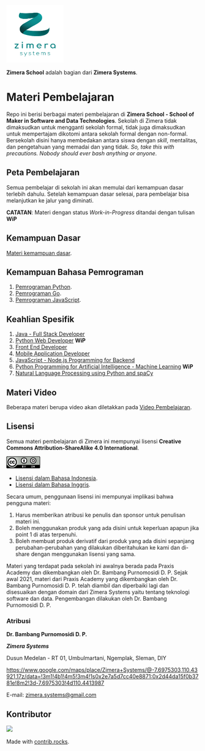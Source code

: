 <img src="img/logo.png" width="150px" height="150px" />

**Zimera School** adalah bagian dari **Zimera Systems**.

# Materi Pembelajaran

Repo ini berisi berbagai materi pembelajaran di **Zimera School - School of Maker in Software and Data Technologies**. Sekolah di Zimera tidak dimaksudkan untuk mengganti sekolah formal, tidak juga dimaksudkan untuk mempertajam dikotomi antara sekolah formal dengan non-formal. Bersekolah disini hanya membedakan antara siswa dengan *skill*, mentalitas, dan pengetahuan yang memadai dan yang tidak. *So, take this with precautions. Nobody should ever bash anything or anyone*.

## Peta Pembelajaran

Semua pembelajar di sekolah ini akan memulai dari kemampuan dasar terlebih dahulu. Setelah kemampuan dasar selesai, para pembelajar bisa melanjutkan ke jalur yang diminati.

**CATATAN**: Materi dengan status *Work-in-Progress* ditandai dengan tulisan **WiP**

## Kemampuan Dasar

[Materi kemampuan dasar](kemampuan-dasar.md).

## Kemampuan Bahasa Pemrograman

1. [Pemrograman Python](python-programming/).
2. [Pemrograman Go](go-programming/).
3. [Pemrograman JavaScript](js-programming/).

## Keahlian Spesifik 

1. [Java - Full Stack Developer](java-full-stack/)
2. [Python Web Developer](python-web-developer/) **WiP**
3. [Front End Developer](ront-end/)
4. [Mobile Application Developer](mobile-app-dev/)
5. [JavaScript - Node.js Programming for Backend](js-node-backend/)
6. [Python Programming for Artificial Intelligence - Machine Learning](python-ai-ml/) **WiP**
7. [Natural Language Processing using Python and spaCy](python-nlp/)

## Materi Video

Beberapa materi berupa video akan diletakkan pada [Video Pembelajaran](videos/).

## Lisensi

Semua materi pembelajaran di Zimera ini mempunyai lisensi **Creative Commons Attribution-ShareAlike 4.0 International**.

![CC-BY-SA 4.0 International](img/cc-by-sa.png)

* [Lisensi dalam Bahasa Indonesia](https://creativecommons.org/licenses/by-sa/4.0/deed.id).
* [Lisensi dalam Bahasa Inggris](https://creativecommons.org/licenses/by-sa/4.0/deed.en).

Secara umum, penggunaan lisensi ini mempunyai implikasi bahwa pengguna materi: 

1.  Harus memberikan atribusi ke penulis dan sponsor untuk penulisan materi ini.
2.  Boleh menggunakan produk yang ada disini untuk keperluan apapun jika point 1 di atas terpenuhi.
3.  Boleh membuat produk derivatif dari produk yang ada disini sepanjang perubahan-perubahan yang dilakukan diberitahukan ke kami dan di-share dengan menggunakan lisensi yang sama.

Materi yang terdapat pada sekolah ini awalnya berada pada Praxis Academy dan dikembangkan oleh Dr. Bambang Purnomosidi D. P. Sejak awal 2021, materi dari Praxis Academy yang dikembangkan oleh Dr. Bambang Purnomosidi D. P. telah diambil dan diperbaiki lagi dan disesuaikan dengan domain dari Zimera Systems yaitu tentang teknologi software dan data. Pengembangan dilakukan oleh Dr. Bambang Purnomosidi D. P. 

### Atribusi

**Dr. Bambang Purnomosidi D. P.**  

**_Zimera Systems_**  

Dusun Medelan - RT 01, Umbulmartani, Ngemplak, Sleman, DIY

https://www.google.com/maps/place/Zimera+Systems/@-7.6975303,110.43921,17z/data=!3m1!4b1!4m5!3m4!1s0x2e7a5d7cc40e8871:0x2d44da15f0b3781e!8m2!3d-7.6975303!4d110.4413987

E-mail: zimera.systems@gmail.com

## Kontributor

<a href="https://github.com/zimera-school/materi-pembelajaran/graphs/contributors">
  <img src="https://contrib.rocks/image?repo=zimera-school/materi-pembelajaran" />
</a>

Made with [contrib.rocks](https://contrib.rocks).
